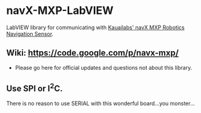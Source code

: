 # navX-MXP-LabVIEW
LabVIEW library for communicating with <a href="http://www.kauailabs.com/store/index.php?route=product/product&product_id=56">Kauailabs' navX MXP Robotics Navigation Sensor</a>.

## Wiki: https://code.google.com/p/navx-mxp/
* Please go here for official updates and questions not about this library.



## Use SPI or I<sup>2</sup>C.
There is no reason to use SERIAL with this wonderful board...you monster...
